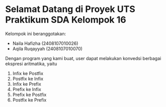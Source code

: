 # Selamat Datang di Proyek UTS Praktikum SDA Kelompok 16
Kelompok ini beranggotakan:
- Naila Hafizha (2408107010026)
- Aqila Ruqayyah (2408107010070)

Dengan program yang kami buat, user dapat melakukan konvedsi berbagai ekspresi aritmatika, yaitu
1) Infix ke Postfix
2) Postfix ke Infix
3) Infix ke Prefix
4) Prefix ke Infix
5) Prefix ke Postfix
6) Postfix ke Prefix
